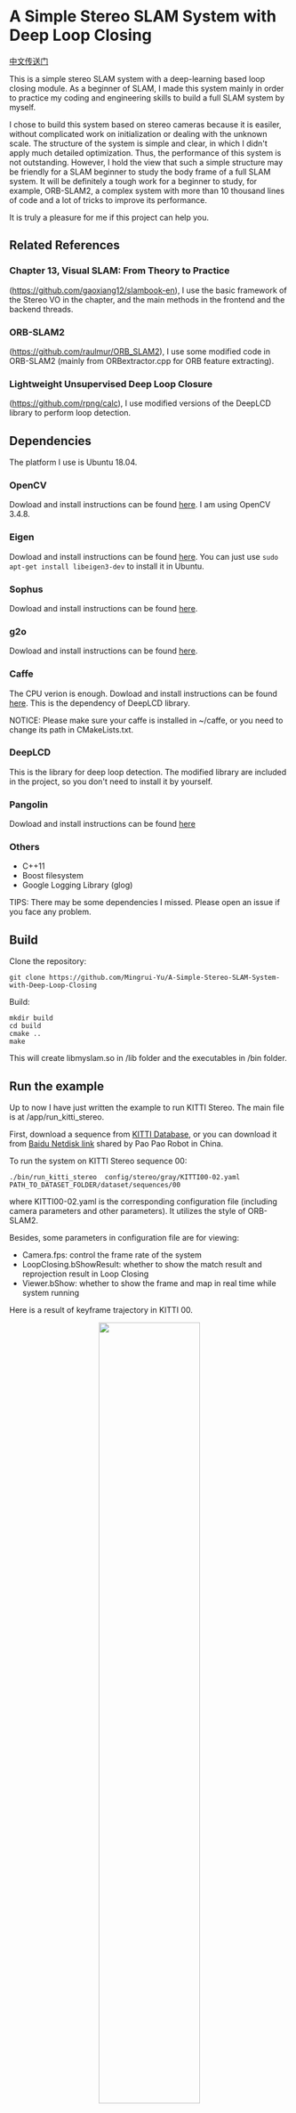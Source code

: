 # A Simple Stereo SLAM System with Deep Loop Closing

[中文传送门](https://www.cnblogs.com/MingruiYu/p/12634631.html)

This is a simple stereo SLAM system with a deep-learning based loop closing module. As a beginner of SLAM, I made this system mainly in order to practice my coding and engineering skills to build a full SLAM system by myself. 

I chose to build this system based on stereo cameras because it is easiler, without complicated work on initialization or dealing with the unknown scale. The structure of the system is simple and clear, in which I didn't apply much detailed optimization. Thus, the performance of this system is not outstanding. However, I hold the view that such a simple structure may be friendly for a SLAM beginner to study the body frame of a full SLAM system. It will be definitely a tough work for a beginner to study, for example,  ORB-SLAM2, a complex system with more than 10 thousand lines of code and a lot of tricks to improve its performance. 

It is truly a pleasure for me if this project can help you. 

## Related References

### Chapter 13, Visual SLAM: From Theory to Practice
(https://github.com/gaoxiang12/slambook-en), I use the basic framework of the Stereo VO in the chapter, and the main methods in the frontend and the backend threads.

### ORB-SLAM2
(https://github.com/raulmur/ORB_SLAM2), I use some modified code in ORB-SLAM2 (mainly from ORBextractor.cpp for ORB feature extracting). 

### Lightweight Unsupervised Deep Loop Closure
(https://github.com/rpng/calc), I use modified versions of the DeepLCD library to perform loop detection.

## Dependencies

The platform I use is Ubuntu 18.04.

### OpenCV

Dowload and install instructions can be found [here](https://opencv.org/releases/). I am using OpenCV 3.4.8.

### Eigen

Dowload and install instructions can be found [here](https://opencv.org/releases/). You can just use 
``` sudo apt-get install libeigen3-dev ```
to install it in Ubuntu.

### Sophus
Dowload and install instructions can be found [here](https://github.com/strasdat/Sophus).

### g2o
Dowload and install instructions can be found [here](https://github.com/RainerKuemmerle/g2o).

### Caffe
The CPU verion is enough. Dowload and install instructions can be found [here](http://caffe.berkeleyvision.org/install_apt.html). This is the dependency of DeepLCD library.

NOTICE: Please make sure your caffe is installed in ~/caffe, or you need to change its path in CMakeLists.txt.

### DeepLCD
This is the library for deep loop detection. The modified library are included in the project, so you don't need to install it by yourself.

### Pangolin
Dowload and install instructions can be found [here](https://github.com/stevenlovegrove/Pangolin)

### Others
* C++11
* Boost filesystem
* Google Logging Library (glog)

TIPS: There may be some dependencies I missed. Please open an issue if you face any problem.

## Build

Clone the repository:
```
git clone https://github.com/Mingrui-Yu/A-Simple-Stereo-SLAM-System-with-Deep-Loop-Closing
```

Build:
```
mkdir build
cd build
cmake ..
make
```

This will create libmyslam.so in /lib folder and the executables in /bin folder.

## Run the example

Up to now I have just written the example to run KITTI Stereo. The main file is at /app/run_kitti_stereo.

First, download a sequence from [KITTI Database]( http://vision.in.tum.de/data/datasets/rgbd-dataset/download), or you can download it from [Baidu Netdisk link](https://www.sohu.com/a/219232053_715754) shared by Pao Pao Robot in China.

To run the system on KITTI Stereo sequence 00:
```
./bin/run_kitti_stereo  config/stereo/gray/KITTI00-02.yaml  PATH_TO_DATASET_FOLDER/dataset/sequences/00
```
where KITTI00-02.yaml is the corresponding configuration file (including camera parameters and other parameters). It utilizes the style of ORB-SLAM2. 

Besides, some parameters in configuration file are for viewing:
* Camera.fps: control the frame rate of the system
* LoopClosing.bShowResult: whether to show the match result and reprojection result in Loop Closing
* Viewer.bShow: whether to show the frame and map in real time while system running

Here is a result of keyframe trajectory in KITTI 00.

<div align=center><img src="https://img2020.cnblogs.com/blog/1921421/202004/1921421-20200404204617560-1899206987.png" width = "60%" /></div>

The system can run at a frame rate of around 50 frames per second (if the viewer is closed). If you don't need to undistort the images (such as in KITTI database), it can even accelerate to around 100 frames per second. (Run on a laptop with  i5-8265U(1.60GHz × 8) and no GPU)

# Brief Introduction

The system contains three thread:
* Frontend thread
* Backend thread
* LoopClosing thread

In Frontend, it will track the motion based on feature points and LK flow. If the number of tracked keypoints is lower than a thresold, it will detect new features and create a keyframe. Mappoints are created by triangulating the matched feature points in left/right images.

In Backend, it will maintain a global map and an local active map. The active map is like a sliding window, containing a fixed number of keyframes and observed mappoints. Optimization of the active map is done in Backend.

In LoopClosing, it will first try to detect a Candidate Loop KF of the Current KF using DeepLCD. If succeed, it will then match the keypoints in Candidate KF and Current KF, which is used to compute the correct pose of Current KF using PnP and g2o optimization. If the number of inliers is higher than a threshold, the loop detection will be considered as a success, and loop correction is applyed: first, it will correct the keyframe poses and mappoint positions in active map; second, a pose graph optimization of the global map will be applied.


***

There must be some mistakes in the project as I am just a newcomer to visual SLAM. Please open an issue if you find any problem, and I will be deeply grateful for your correction and advice.







